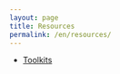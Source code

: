 ```yaml
---
layout: page
title: Resources
permalink: /en/resources/
---
```


* [Toolkits](/en/resources/toolkits)
